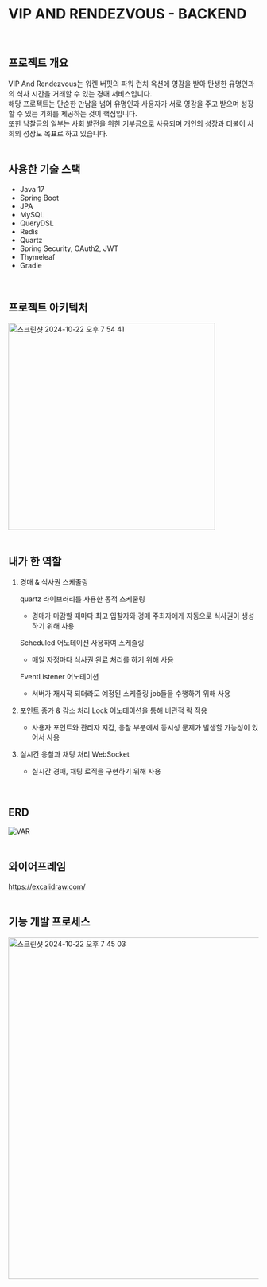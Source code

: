 # VIP AND RENDEZVOUS - BACKEND
<br>

## 프로젝트 개요
VIP And Rendezvous는 워렌 버핏의 파워 런치 옥션에 영감을 받아 탄생한 유명인과의 식사 시간을 거래할 수 있는 경매 서비스입니다.  
해당 프로젝트는 단순한 만남을 넘어 유명인과 사용자가 서로 영감을 주고 받으며 성장할 수 있는 기회를 제공하는 것이 핵심입니다.  
또한 낙찰금의 일부는 사회 발전을 위한 기부금으로 사용되며 개인의 성장과 더불어 사회의 성장도 목표로 하고 있습니다.
<br>
<br>

## 사용한 기술 스택
- Java 17
- Spring Boot
- JPA
- MySQL
- QueryDSL
- Redis
- Quartz
- Spring Security, OAuth2, JWT
- Thymeleaf
- Gradle
<br>

## 프로젝트 아키텍처
<img width="416" alt="스크린샷 2024-10-22 오후 7 54 41" src="https://github.com/user-attachments/assets/b49da97e-04b4-4f00-9a74-e593b5d9a90f">
<br>
<br>

## 내가 한 역할
1. 경매 & 식사권 스케줄링

   quartz 라이브러리를 사용한 동적 스케줄링
   - 경매가 마감할 때마다 최고 입찰자와 경매 주최자에게 자동으로 식사권이 생성하기 위해 사용
     <br>
  
   Scheduled 어노테이션 사용하여 스케줄링
   - 매일 자정마다 식사권 완료 처리를 하기 위해 사용
     <br>
  
   EventListener 어노테이션
   - 서버가 재시작 되더라도 예정된 스케줄링 job들을 수행하기 위해 사용
     <br>
  
2. 포인트 증가 & 감소 처리
   Lock 어노테이션을 통해 비관적 락 적용
   - 사용자 포인트와 관리자 지갑, 응찰 부분에서 동시성 문제가 발생할 가능성이 있어서 사용
     <br>
     
3. 실시간 응찰과 채팅 처리
   WebSocket
   - 실시간 경매, 채팅 로직을 구현하기 위해 사용 
<br>

## ERD
![VAR](https://github.com/user-attachments/assets/97b186e4-0870-413e-a4eb-6f9fa4b9ad4f)
<br>
<br>

## 와이어프레임
https://excalidraw.com/
<br>
<br>

## 기능 개발 프로세스
<img width="686" alt="스크린샷 2024-10-22 오후 7 45 03" src="https://github.com/user-attachments/assets/6e4f7be1-ad69-4735-a5d9-cd67780a3b76">
<br>
